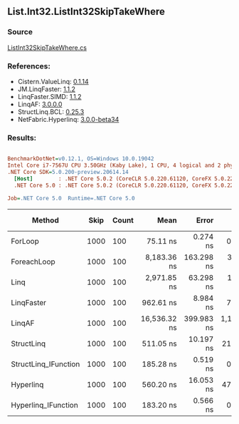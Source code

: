 ﻿## List.Int32.ListInt32SkipTakeWhere

### Source
[ListInt32SkipTakeWhere.cs](../LinqBenchmarks/List/Int32/ListInt32SkipTakeWhere.cs)

### References:
- Cistern.ValueLinq: [0.1.14](https://www.nuget.org/packages/Cistern.ValueLinq/0.1.14)
- JM.LinqFaster: [1.1.2](https://www.nuget.org/packages/JM.LinqFaster/1.1.2)
- LinqFaster.SIMD: [1.1.2](https://www.nuget.org/packages/LinqFaster.SIMD/1.0.3)
- LinqAF: [3.0.0.0](https://www.nuget.org/packages/LinqAF/3.0.0.0)
- StructLinq.BCL: [0.25.3](https://www.nuget.org/packages/StructLinq.BCL/0.25.3)
- NetFabric.Hyperlinq: [3.0.0-beta34](https://www.nuget.org/packages/NetFabric.Hyperlinq/3.0.0-beta34)

### Results:
``` ini

BenchmarkDotNet=v0.12.1, OS=Windows 10.0.19042
Intel Core i7-7567U CPU 3.50GHz (Kaby Lake), 1 CPU, 4 logical and 2 physical cores
.NET Core SDK=5.0.200-preview.20614.14
  [Host]        : .NET Core 5.0.2 (CoreCLR 5.0.220.61120, CoreFX 5.0.220.61120), X64 RyuJIT
  .NET Core 5.0 : .NET Core 5.0.2 (CoreCLR 5.0.220.61120, CoreFX 5.0.220.61120), X64 RyuJIT

Job=.NET Core 5.0  Runtime=.NET Core 5.0  

```
|               Method | Skip | Count |         Mean |      Error |       StdDev |  Ratio | RatioSD |  Gen 0 | Gen 1 | Gen 2 | Allocated |
|--------------------- |----- |------ |-------------:|-----------:|-------------:|-------:|--------:|-------:|------:|------:|----------:|
|              ForLoop | 1000 |   100 |     75.11 ns |   0.274 ns |     0.229 ns |   1.00 |    0.00 |      - |     - |     - |         - |
|          ForeachLoop | 1000 |   100 |  8,183.36 ns | 163.298 ns |   322.335 ns | 111.59 |    3.90 | 0.0153 |     - |     - |      40 B |
|                 Linq | 1000 |   100 |  2,971.85 ns |  63.298 ns |   185.642 ns |  40.51 |    2.70 | 0.0725 |     - |     - |     152 B |
|           LinqFaster | 1000 |   100 |    962.61 ns |   8.984 ns |     7.964 ns |  12.82 |    0.10 | 0.7458 |     - |     - |    1560 B |
|               LinqAF | 1000 |   100 | 16,536.32 ns | 399.983 ns | 1,179.359 ns | 219.41 |   13.41 |      - |     - |     - |         - |
|           StructLinq | 1000 |   100 |    511.05 ns |  10.197 ns |    21.731 ns |   6.77 |    0.33 | 0.0458 |     - |     - |      96 B |
| StructLinq_IFunction | 1000 |   100 |    185.28 ns |   0.519 ns |     0.460 ns |   2.47 |    0.01 |      - |     - |     - |         - |
|            Hyperlinq | 1000 |   100 |    560.20 ns |  16.053 ns |    47.333 ns |   7.34 |    0.74 |      - |     - |     - |         - |
|  Hyperlinq_IFunction | 1000 |   100 |    183.20 ns |   0.566 ns |     0.502 ns |   2.44 |    0.01 |      - |     - |     - |         - |
